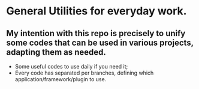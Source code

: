 # General Utilities for everyday work.

## My intention with this repo is precisely to unify some codes that can be used in various projects, adapting them as needed.

- Some useful codes to use daily if you need it;
- Every code has separated per branches, defining which application/framework/plugin to use.
